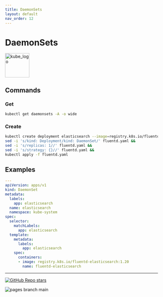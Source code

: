 ```yaml
---
title: DaemonSets
layout: default
nav_order: 12
---
```


# DaemonSets

<p align="left"><img src="https://www.vectorlogo.zone/logos/kubernetes/kubernetes-icon.svg" width="80" alt="kube_logo"></p>

## Commands

### Get

```sh
kubectl get daemonsets -A -o wide
```

### Create

```sh
kubectl create deployment elasticsearch --image=registry.k8s.io/fluentd-elasticsearch:1.20 -n kube-system --dry-run=client -o yaml > fluentd.yaml &&
sed -i 's/kind: Deployment/kind: DaemonSet/' fluentd.yaml &&
sed -i 's/replicas: 1//' fluentd.yaml &&
sed -i 's/strategy: {}//' fluentd.yaml &&
kubectl apply -f fluentd.yaml
```

## Examples

```yaml
---
apiVersion: apps/v1
kind: DaemonSet
metadata:
  labels:
    app: elasticsearch
  name: elasticsearch
  namespace: kube-system
spec:
  selector:
    matchLabels:
      app: elasticsearch
  template:
    metadata:
      labels:
        app: elasticsearch
    spec:
      containers:
      - image: registry.k8s.io/fluentd-elasticsearch:1.20
        name: fluentd-elasticsearch
```

---

<p align="left"><a href="https://github.com/paulofponciano/k8s-daily-commands-and-troubleshoot"><img alt="GitHub Repo stars" src="https://img.shields.io/github/stars/paulofponciano/k8s-daily-commands-and-troubleshoot?label=k8s-daily-commands-and-troubleshoot&style=social"></a></p>

![pages branch main](https://github.com/paulofponciano/k8s-daily-commands-and-troubleshoot/actions/workflows/ci-gh-pages.yaml/badge.svg?branch=main)